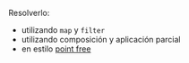 Resolverlo:

* utilizando `map` y `filter`
* utilizando composición y aplicación parcial
* en estilo [point free](http://uqbar-wiki.org/index.php?title=Notaci%C3%B3n_point-free)
